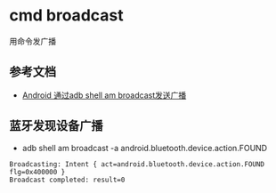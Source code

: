 # cmd broadcast

用命令发广播

## 参考文档

* [Android 通过adb shell am broadcast发送广播](https://blog.csdn.net/dadaxiaoxiaode/article/details/43231425)

## 蓝牙发现设备广播

* adb shell am broadcast -a android.bluetooth.device.action.FOUND

```
Broadcasting: Intent { act=android.bluetooth.device.action.FOUND flg=0x400000 }
Broadcast completed: result=0
```